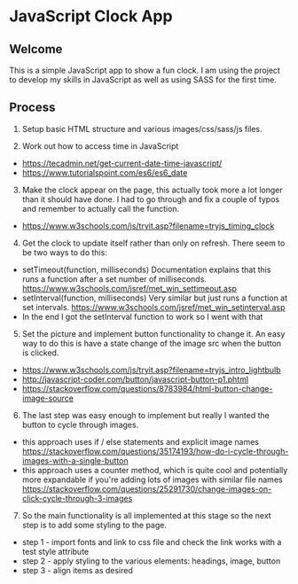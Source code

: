 # JavaScript Clock App

## Welcome

This is a simple JavaScript app to show a fun clock. I am using the project to develop my skills in JavaScript as well as using SASS for the first time.

## Process

1. Setup basic HTML structure and various images/css/sass/js files.

2. Work out how to access time in JavaScript
- https://tecadmin.net/get-current-date-time-javascript/
- https://www.tutorialspoint.com/es6/es6_date

3. Make the clock appear on the page, this actually took more a lot longer than it should have done. I had to go through and fix a couple of typos and remember to actually call the function.
- https://www.w3schools.com/js/tryit.asp?filename=tryjs_timing_clock

4. Get the clock to update itself rather than only on refresh. There seem to be two ways to do this:
- setTimeout(function, milliseconds) Documentation explains that this runs a function after a set number of milliseconds. https://www.w3schools.com/jsref/met_win_settimeout.asp
- setInterval(function, milliseconds) Very similar but just runs a function at set intervals. https://www.w3schools.com/jsref/met_win_setinterval.asp
- In the end I got the setInterval function to work so I went with that

5. Set the picture and implement button functionality to change it. An easy way to do this is have a state change of the image src when the button is clicked.
- https://www.w3schools.com/js/tryit.asp?filename=tryjs_intro_lightbulb
- http://javascript-coder.com/button/javascript-button-p1.phtml
- https://stackoverflow.com/questions/8783984/html-button-change-image-source

6. The last step was easy enough to implement but really I wanted the button to cycle through images.
- this approach uses if / else statements and explicit image names https://stackoverflow.com/questions/35174193/how-do-i-cycle-through-images-with-a-single-button
- this approach uses a counter method, which is quite cool and potentially more expandable if you're adding lots of images with similar file names https://stackoverflow.com/questions/25291730/change-images-on-click-cycle-through-3-images

7. So the main functionality is all implemented at this stage so the next step is to add some styling to the page.
- step 1 - import fonts and link to css file and check the link works with a test style attribute
- step 2 - apply styling to the various elements: headings, image, button
- step 3 - align items as desired

